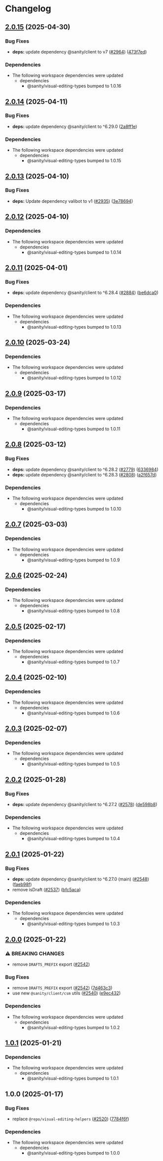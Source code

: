 # Changelog

## [2.0.15](https://github.com/sanity-io/visual-editing/compare/visual-editing-csm-v2.0.14...visual-editing-csm-v2.0.15) (2025-04-30)


### Bug Fixes

* **deps:** update dependency @sanity/client to v7 ([#2964](https://github.com/sanity-io/visual-editing/issues/2964)) ([473f7ed](https://github.com/sanity-io/visual-editing/commit/473f7edc872a6bc926dcbc7ecbb355fb7fa23229))


### Dependencies

* The following workspace dependencies were updated
  * dependencies
    * @sanity/visual-editing-types bumped to 1.0.16

## [2.0.14](https://github.com/sanity-io/visual-editing/compare/visual-editing-csm-v2.0.13...visual-editing-csm-v2.0.14) (2025-04-11)


### Bug Fixes

* **deps:** update dependency @sanity/client to ^6.29.0 ([2a8ff1e](https://github.com/sanity-io/visual-editing/commit/2a8ff1e9369b8a27bb3c122d5f5f9046be43c5a1))


### Dependencies

* The following workspace dependencies were updated
  * dependencies
    * @sanity/visual-editing-types bumped to 1.0.15

## [2.0.13](https://github.com/sanity-io/visual-editing/compare/visual-editing-csm-v2.0.12...visual-editing-csm-v2.0.13) (2025-04-10)


### Bug Fixes

* **deps:** Update dependency valibot to v1 ([#2935](https://github.com/sanity-io/visual-editing/issues/2935)) ([3e78694](https://github.com/sanity-io/visual-editing/commit/3e78694e00a2434e13811b0d762770a16b610e79))

## [2.0.12](https://github.com/sanity-io/visual-editing/compare/visual-editing-csm-v2.0.11...visual-editing-csm-v2.0.12) (2025-04-10)


### Dependencies

* The following workspace dependencies were updated
  * dependencies
    * @sanity/visual-editing-types bumped to 1.0.14

## [2.0.11](https://github.com/sanity-io/visual-editing/compare/visual-editing-csm-v2.0.10...visual-editing-csm-v2.0.11) (2025-04-01)


### Bug Fixes

* **deps:** update dependency @sanity/client to ^6.28.4 ([#2884](https://github.com/sanity-io/visual-editing/issues/2884)) ([be6dca0](https://github.com/sanity-io/visual-editing/commit/be6dca0867a2f47abccb0cec837968362f7130f5))


### Dependencies

* The following workspace dependencies were updated
  * dependencies
    * @sanity/visual-editing-types bumped to 1.0.13

## [2.0.10](https://github.com/sanity-io/visual-editing/compare/visual-editing-csm-v2.0.9...visual-editing-csm-v2.0.10) (2025-03-24)


### Dependencies

* The following workspace dependencies were updated
  * dependencies
    * @sanity/visual-editing-types bumped to 1.0.12

## [2.0.9](https://github.com/sanity-io/visual-editing/compare/visual-editing-csm-v2.0.8...visual-editing-csm-v2.0.9) (2025-03-17)


### Dependencies

* The following workspace dependencies were updated
  * dependencies
    * @sanity/visual-editing-types bumped to 1.0.11

## [2.0.8](https://github.com/sanity-io/visual-editing/compare/visual-editing-csm-v2.0.7...visual-editing-csm-v2.0.8) (2025-03-12)


### Bug Fixes

* **deps:** update dependency @sanity/client to ^6.28.2 ([#2779](https://github.com/sanity-io/visual-editing/issues/2779)) ([6336984](https://github.com/sanity-io/visual-editing/commit/63369840603698bace92a6b317b830461f65e3ff))
* **deps:** update dependency @sanity/client to ^6.28.3 ([#2808](https://github.com/sanity-io/visual-editing/issues/2808)) ([a2f657d](https://github.com/sanity-io/visual-editing/commit/a2f657dd8a3b63a229492eb5790932da7cacace5))


### Dependencies

* The following workspace dependencies were updated
  * dependencies
    * @sanity/visual-editing-types bumped to 1.0.10

## [2.0.7](https://github.com/sanity-io/visual-editing/compare/visual-editing-csm-v2.0.6...visual-editing-csm-v2.0.7) (2025-03-03)


### Dependencies

* The following workspace dependencies were updated
  * dependencies
    * @sanity/visual-editing-types bumped to 1.0.9

## [2.0.6](https://github.com/sanity-io/visual-editing/compare/visual-editing-csm-v2.0.5...visual-editing-csm-v2.0.6) (2025-02-24)


### Dependencies

* The following workspace dependencies were updated
  * dependencies
    * @sanity/visual-editing-types bumped to 1.0.8

## [2.0.5](https://github.com/sanity-io/visual-editing/compare/visual-editing-csm-v2.0.4...visual-editing-csm-v2.0.5) (2025-02-17)


### Dependencies

* The following workspace dependencies were updated
  * dependencies
    * @sanity/visual-editing-types bumped to 1.0.7

## [2.0.4](https://github.com/sanity-io/visual-editing/compare/visual-editing-csm-v2.0.3...visual-editing-csm-v2.0.4) (2025-02-10)


### Dependencies

* The following workspace dependencies were updated
  * dependencies
    * @sanity/visual-editing-types bumped to 1.0.6

## [2.0.3](https://github.com/sanity-io/visual-editing/compare/visual-editing-csm-v2.0.2...visual-editing-csm-v2.0.3) (2025-02-07)


### Dependencies

* The following workspace dependencies were updated
  * dependencies
    * @sanity/visual-editing-types bumped to 1.0.5

## [2.0.2](https://github.com/sanity-io/visual-editing/compare/visual-editing-csm-v2.0.1...visual-editing-csm-v2.0.2) (2025-01-28)


### Bug Fixes

* **deps:** update dependency @sanity/client to ^6.27.2 ([#2578](https://github.com/sanity-io/visual-editing/issues/2578)) ([de598b8](https://github.com/sanity-io/visual-editing/commit/de598b8b05fae82755faee31162ecb005af65b02))


### Dependencies

* The following workspace dependencies were updated
  * dependencies
    * @sanity/visual-editing-types bumped to 1.0.4

## [2.0.1](https://github.com/sanity-io/visual-editing/compare/visual-editing-csm-v2.0.0...visual-editing-csm-v2.0.1) (2025-01-22)


### Bug Fixes

* **deps:** update dependency @sanity/client to ^6.27.0 (main) ([#2548](https://github.com/sanity-io/visual-editing/issues/2548)) ([faeb98f](https://github.com/sanity-io/visual-editing/commit/faeb98f5b0f029409c1d5c4e2e0bd4c2e0512cbb))
* remove isDraft ([#2537](https://github.com/sanity-io/visual-editing/issues/2537)) ([bfc5aca](https://github.com/sanity-io/visual-editing/commit/bfc5aca9000c987785ef715c8a3d149cc99c7455))


### Dependencies

* The following workspace dependencies were updated
  * dependencies
    * @sanity/visual-editing-types bumped to 1.0.3

## [2.0.0](https://github.com/sanity-io/visual-editing/compare/visual-editing-csm-v1.0.1...visual-editing-csm-v2.0.0) (2025-01-22)


### ⚠ BREAKING CHANGES

* remove `DRAFTS_PREFIX` export ([#2542](https://github.com/sanity-io/visual-editing/issues/2542))

### Bug Fixes

* remove `DRAFTS_PREFIX` export ([#2542](https://github.com/sanity-io/visual-editing/issues/2542)) ([7d463c3](https://github.com/sanity-io/visual-editing/commit/7d463c3ac38db060696da24c94990f85a85802cd))
* use new `@sanity/client/csm` utils ([#2540](https://github.com/sanity-io/visual-editing/issues/2540)) ([e9ec432](https://github.com/sanity-io/visual-editing/commit/e9ec4329926172cf5af8953dcdf78cbe6b3348ff))


### Dependencies

* The following workspace dependencies were updated
  * dependencies
    * @sanity/visual-editing-types bumped to 1.0.2

## [1.0.1](https://github.com/sanity-io/visual-editing/compare/visual-editing-csm-v1.0.0...visual-editing-csm-v1.0.1) (2025-01-21)


### Dependencies

* The following workspace dependencies were updated
  * dependencies
    * @sanity/visual-editing-types bumped to 1.0.1

## 1.0.0 (2025-01-17)


### Bug Fixes

* replace `@repo/visual-editing-helpers` ([#2520](https://github.com/sanity-io/visual-editing/issues/2520)) ([7784f6f](https://github.com/sanity-io/visual-editing/commit/7784f6f54eb455ec1fe4ec50c387a87a875aceae))


### Dependencies

* The following workspace dependencies were updated
  * dependencies
    * @sanity/visual-editing-types bumped to 1.0.0
